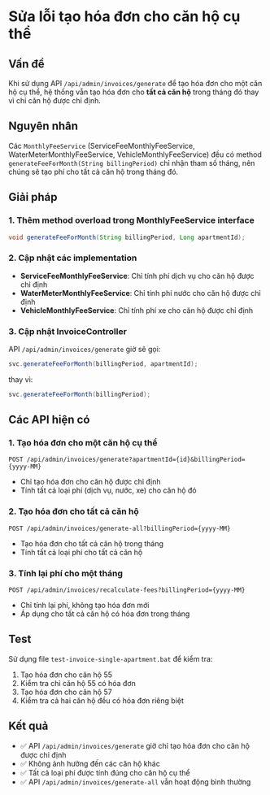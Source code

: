 # Sửa lỗi tạo hóa đơn cho căn hộ cụ thể

## Vấn đề
Khi sử dụng API `/api/admin/invoices/generate` để tạo hóa đơn cho một căn hộ cụ thể, hệ thống vẫn tạo hóa đơn cho **tất cả căn hộ** trong tháng đó thay vì chỉ căn hộ được chỉ định.

## Nguyên nhân
Các `MonthlyFeeService` (ServiceFeeMonthlyFeeService, WaterMeterMonthlyFeeService, VehicleMonthlyFeeService) đều có method `generateFeeForMonth(String billingPeriod)` chỉ nhận tham số tháng, nên chúng sẽ tạo phí cho tất cả căn hộ trong tháng đó.

## Giải pháp

### 1. Thêm method overload trong MonthlyFeeService interface
```java
void generateFeeForMonth(String billingPeriod, Long apartmentId);
```

### 2. Cập nhật các implementation
- **ServiceFeeMonthlyFeeService**: Chỉ tính phí dịch vụ cho căn hộ được chỉ định
- **WaterMeterMonthlyFeeService**: Chỉ tính phí nước cho căn hộ được chỉ định  
- **VehicleMonthlyFeeService**: Chỉ tính phí xe cho căn hộ được chỉ định

### 3. Cập nhật InvoiceController
API `/api/admin/invoices/generate` giờ sẽ gọi:
```java
svc.generateFeeForMonth(billingPeriod, apartmentId);
```
thay vì:
```java
svc.generateFeeForMonth(billingPeriod);
```

## Các API hiện có

### 1. Tạo hóa đơn cho một căn hộ cụ thể
```
POST /api/admin/invoices/generate?apartmentId={id}&billingPeriod={yyyy-MM}
```
- Chỉ tạo hóa đơn cho căn hộ được chỉ định
- Tính tất cả loại phí (dịch vụ, nước, xe) cho căn hộ đó

### 2. Tạo hóa đơn cho tất cả căn hộ
```
POST /api/admin/invoices/generate-all?billingPeriod={yyyy-MM}
```
- Tạo hóa đơn cho tất cả căn hộ trong tháng
- Tính tất cả loại phí cho tất cả căn hộ

### 3. Tính lại phí cho một tháng
```
POST /api/admin/invoices/recalculate-fees?billingPeriod={yyyy-MM}
```
- Chỉ tính lại phí, không tạo hóa đơn mới
- Áp dụng cho tất cả căn hộ có hóa đơn trong tháng

## Test
Sử dụng file `test-invoice-single-apartment.bat` để kiểm tra:
1. Tạo hóa đơn cho căn hộ 55
2. Kiểm tra chỉ căn hộ 55 có hóa đơn
3. Tạo hóa đơn cho căn hộ 57
4. Kiểm tra cả hai căn hộ đều có hóa đơn riêng biệt

## Kết quả
- ✅ API `/api/admin/invoices/generate` giờ chỉ tạo hóa đơn cho căn hộ được chỉ định
- ✅ Không ảnh hưởng đến các căn hộ khác
- ✅ Tất cả loại phí được tính đúng cho căn hộ cụ thể
- ✅ API `/api/admin/invoices/generate-all` vẫn hoạt động bình thường 